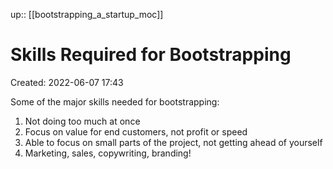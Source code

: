 up:: [[bootstrapping_a_startup_moc]]

# Skills Required for Bootstrapping
Created: 2022-06-07 17:43

Some of the major skills needed for bootstrapping:

1. Not doing too much at once
2. Focus on value for end customers, not profit or speed
3. Able to focus on small parts of the project, not getting ahead of yourself
4. Marketing, sales, copywriting, branding! 
